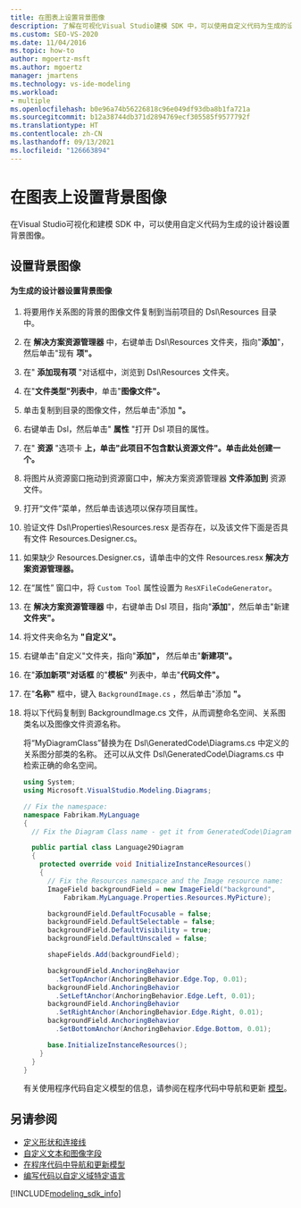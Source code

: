 ```yaml
---
title: 在图表上设置背景图像
description: 了解在可视化Visual Studio建模 SDK 中，可以使用自定义代码为生成的设计器设置背景图像。
ms.custom: SEO-VS-2020
ms.date: 11/04/2016
ms.topic: how-to
author: mgoertz-msft
ms.author: mgoertz
manager: jmartens
ms.technology: vs-ide-modeling
ms.workload:
- multiple
ms.openlocfilehash: b0e96a74b56226818c96e049df93dba8b1fa721a
ms.sourcegitcommit: b12a38744db371d2894769ecf305585f9577792f
ms.translationtype: HT
ms.contentlocale: zh-CN
ms.lasthandoff: 09/13/2021
ms.locfileid: "126663894"
---
```

# <a name="setting-a-background-image-on-a-diagram"></a>在图表上设置背景图像
在Visual Studio可视化和建模 SDK 中，可以使用自定义代码为生成的设计器设置背景图像。

## <a name="setting-the-background-image"></a>设置背景图像

#### <a name="to-set-a-background-image-for-a-generated-designer"></a>为生成的设计器设置背景图像

1. 将要用作关系图的背景的图像文件复制到当前项目的 Dsl\Resources 目录中。

2. 在 **解决方案资源管理器** 中，右键单击 Dsl\Resources 文件夹，指向"**添加**"，然后单击"现有 **项"。**

3. 在" **添加现有项** "对话框中，浏览到 Dsl\Resources 文件夹。

4. 在"**文件类型"列表中**，单击"**图像文件"。**

5. 单击复制到目录的图像文件，然后单击"添加 **"。**

6. 右键单击 Dsl，然后单击" **属性** "打开 Dsl 项目的属性。

7. 在" **资源** "选项卡 **上，单击"此项目不包含默认资源文件"。单击此处创建一个。**

8. 将图片从资源窗口拖动到资源窗口中，解决方案资源管理器 **文件添加到** 资源文件。

9. 打开“文件”菜单，然后单击该选项以保存项目属性。

10. 验证文件 Dsl\Properties\Resources.resx 是否存在，以及该文件下面是否具有文件 Resources.Designer.cs。

11. 如果缺少 Resources.Designer.cs，请单击中的文件 Resources.resx **解决方案资源管理器。**

12. 在“属性”  窗口中，将 `Custom Tool` 属性设置为 `ResXFileCodeGenerator`。

13. 在 **解决方案资源管理器** 中，右键单击 Dsl 项目，指向"**添加**"，然后单击"新建 **文件夹"。**

14. 将文件夹命名为 **"自定义"。**

15. 右键单击"自定义"文件夹，指向"**添加"，** 然后单击"**新建项"。**

16. 在"**添加新项"对话框** 的"**模板"** 列表中，单击"**代码文件"。**

17. 在"**名称"** 框中，键入 `BackgroundImage.cs` ，然后单击"添加 **"。**

18. 将以下代码复制到 BackgroundImage.cs 文件，从而调整命名空间、关系图类名以及图像文件资源名称。

     将“MyDiagramClass”替换为在 Dsl\GeneratedCode\Diagrams.cs 中定义的关系图分部类的名称。 还可以从文件 Dsl\GeneratedCode\Diagrams.cs 中检索正确的命名空间。

    ```csharp
    using System;
    using Microsoft.VisualStudio.Modeling.Diagrams;

    // Fix the namespace:
    namespace Fabrikam.MyLanguage
    {
      // Fix the Diagram Class name - get it from GeneratedCode\Diagram.cs

      public partial class Language29Diagram
      {
        protected override void InitializeInstanceResources()
        {
          // Fix the Resources namespace and the Image resource name:
          ImageField backgroundField = new ImageField("background",
              Fabrikam.MyLanguage.Properties.Resources.MyPicture);

          backgroundField.DefaultFocusable = false;
          backgroundField.DefaultSelectable = false;
          backgroundField.DefaultVisibility = true;
          backgroundField.DefaultUnscaled = false;

          shapeFields.Add(backgroundField);

          backgroundField.AnchoringBehavior
            .SetTopAnchor(AnchoringBehavior.Edge.Top, 0.01);
          backgroundField.AnchoringBehavior
            .SetLeftAnchor(AnchoringBehavior.Edge.Left, 0.01);
          backgroundField.AnchoringBehavior
            .SetRightAnchor(AnchoringBehavior.Edge.Right, 0.01);
          backgroundField.AnchoringBehavior
            .SetBottomAnchor(AnchoringBehavior.Edge.Bottom, 0.01);

          base.InitializeInstanceResources();
        }
      }
    }
    ```

     有关使用程序代码自定义模型的信息，请参阅在程序代码中导航和更新 [模型](../modeling/navigating-and-updating-a-model-in-program-code.md)。

## <a name="see-also"></a>另请参阅

- [定义形状和连接线](../modeling/defining-shapes-and-connectors.md)
- [自定义文本和图像字段](../modeling/customizing-text-and-image-fields.md)
- [在程序代码中导航和更新模型](../modeling/navigating-and-updating-a-model-in-program-code.md)
- [编写代码以自定义域特定语言](../modeling/writing-code-to-customise-a-domain-specific-language.md)

[!INCLUDE[modeling_sdk_info](includes/modeling_sdk_info.md)]
